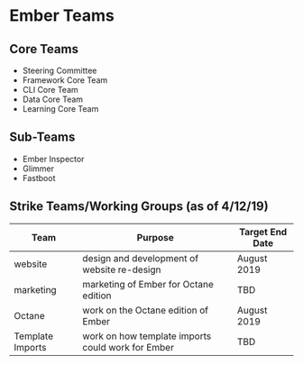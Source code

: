 # Ember Teams

## Core Teams

- Steering Committee
- Framework Core Team
- CLI Core Team
- Data Core Team
- Learning Core Team

## Sub-Teams

- Ember Inspector
- Glimmer
- Fastboot

## Strike Teams/Working Groups (as of 4/12/19)

Team | Purpose | Target End Date
--- | --- | ---
website | design and development of website re-design | August 2019
marketing | marketing of Ember for Octane edition | TBD
Octane | work on the Octane edition of Ember | August 2019
Template Imports | work on how template imports could work for Ember | TBD

